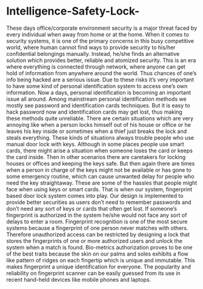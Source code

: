 # Intelligence-Safety-Lock-
These days office/corporate environment security is a major threat faced by every individual when away from home or at the home. When it comes to security systems, it is one of the primary concerns in this busy competitive world, where human cannot find ways to provide security to his/her confidential belongings manually. Instead, he/she finds an alternative solution which provides better, reliable and atomized security. This is an era where everything is connected through network, where anyone can get hold of information from anywhere around the world. Thus chances of one’s info being hacked are a serious issue. Due to these risks it’s very important to have some kind of personal identification system to access one’s own information. Now a days, personal identification is becoming an important issue all around. Among mainstream personal identification methods we mostly see password and identification cards techniques. But it is easy to hack password now and identification cards may get lost, thus making these methods quite unreliable.
There are certain situations which are very annoying like when a person locks himself out of his house or office or he leaves his key inside or sometimes when a thief just breaks the lock and steals everything. These kinds of situations always trouble people who use manual door lock with keys. Although in some places people use smart cards, there might arise a situation when someone loses the card or keeps the card inside. Then in other scenarios there are caretakers for locking houses or offices and keeping the keys safe. But then again there are times when a person in charge of the keys might not be available or has gone to some emergency routine, which can cause unwanted delay for people who need the key straightaway. These are some of the hassles that people might face when using keys or smart cards. That is when our system, fingerprint based door lock system comes into play. Our design is implemented to provide better securities as users don’t need to remember passwords and don’t need any sort of keys or cards that often get lost. If someone’s fingerprint is authorized in the system he/she would not face any sort of delays to enter a room. Fingerprint recognition is one of the most secure systems because a fingerprint of one person never matches with others. Therefore unauthorized access can be restricted by designing a lock that stores the fingerprints of one or more authorized users and unlock the system when a match is found. Bio-metrics authorization proves to be one of the best traits because the skin on our palms and soles exhibits a flow like pattern of ridges on each fingertip which is unique and immutable. This makes fingerprint a unique identification for everyone. The popularity and reliability on fingerprint scanner can be easily guessed from its use in recent hand-held devices like mobile phones and laptops. 

